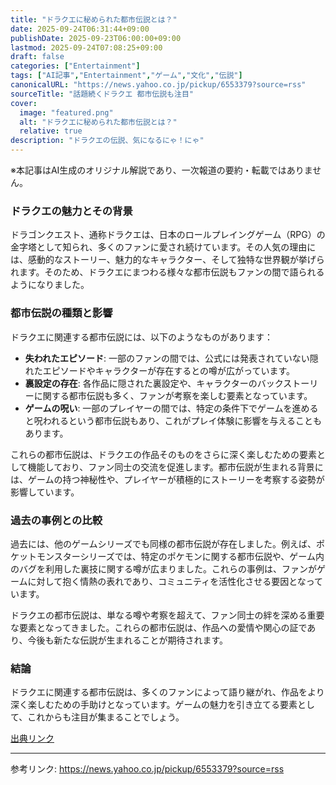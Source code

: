 ```yaml
---
title: "ドラクエに秘められた都市伝説とは？"
date: 2025-09-24T06:31:44+09:00
publishDate: 2025-09-23T06:00:00+09:00
lastmod: 2025-09-24T07:08:25+09:00
draft: false
categories: ["Entertainment"]
tags: ["AI記事","Entertainment","ゲーム","文化","伝説"]
canonicalURL: "https://news.yahoo.co.jp/pickup/6553379?source=rss"
sourceTitle: "話題続くドラクエ 都市伝説も注目"
cover:
  image: "featured.png"
  alt: "ドラクエに秘められた都市伝説とは？"
  relative: true
description: "ドラクエの伝説、気になるにゃ！にゃ"
---
```

※本記事はAI生成のオリジナル解説であり、一次報道の要約・転載ではありません。

### ドラクエの魅力とその背景
ドラゴンクエスト、通称ドラクエは、日本のロールプレイングゲーム（RPG）の金字塔として知られ、多くのファンに愛され続けています。その人気の理由には、感動的なストーリー、魅力的なキャラクター、そして独特な世界観が挙げられます。そのため、ドラクエにまつわる様々な都市伝説もファンの間で語られるようになりました。

### 都市伝説の種類と影響
ドラクエに関連する都市伝説には、以下のようなものがあります：
- **失われたエピソード**: 一部のファンの間では、公式には発表されていない隠れたエピソードやキャラクターが存在するとの噂が広がっています。
- **裏設定の存在**: 各作品に隠された裏設定や、キャラクターのバックストーリーに関する都市伝説も多く、ファンが考察を楽しむ要素となっています。
- **ゲームの呪い**: 一部のプレイヤーの間では、特定の条件下でゲームを進めると呪われるという都市伝説もあり、これがプレイ体験に影響を与えることもあります。

これらの都市伝説は、ドラクエの作品そのものをさらに深く楽しむための要素として機能しており、ファン同士の交流を促進します。都市伝説が生まれる背景には、ゲームの持つ神秘性や、プレイヤーが積極的にストーリーを考察する姿勢が影響しています。

### 過去の事例との比較
過去には、他のゲームシリーズでも同様の都市伝説が存在しました。例えば、ポケットモンスターシリーズでは、特定のポケモンに関する都市伝説や、ゲーム内のバグを利用した裏技に関する噂が広まりました。これらの事例は、ファンがゲームに対して抱く情熱の表れであり、コミュニティを活性化させる要因となっています。

ドラクエの都市伝説は、単なる噂や考察を超えて、ファン同士の絆を深める重要な要素となってきました。これらの都市伝説は、作品への愛情や関心の証であり、今後も新たな伝説が生まれることが期待されます。

### 結論
ドラクエに関連する都市伝説は、多くのファンによって語り継がれ、作品をより深く楽しむための手助けとなっています。ゲームの魅力を引き立てる要素として、これからも注目が集まることでしょう。

[出典リンク](https://news.yahoo.co.jp/pickup/6553379?source=rss)

---
参考リンク: https://news.yahoo.co.jp/pickup/6553379?source=rss
